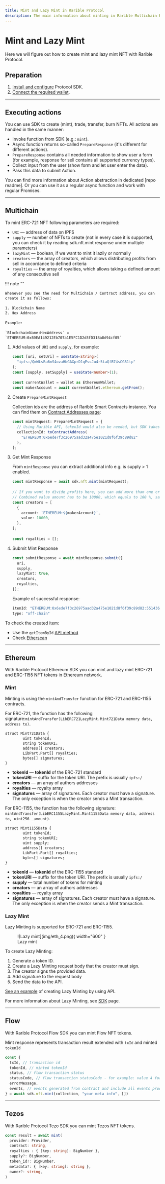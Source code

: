 ```yaml
---
title: Mint and Lazy Mint in Rarible Protocol
description: The main information about minting in Rarible Multichain Protocol
---
```


# Mint and Lazy Mint

Here we will figure out how to create mint and lazy mint NFT with Rarible Protocol.

## Preparation

1. [Install and configure](https://docs.rarible.org/union-sdk/#installation) Protocol SDK.
2. [Connect the required wallet](https://docs.rarible.org/union-sdk/#metamask-integration-with-rarible).

***

## Executing actions

You can use SDK to create (mint), trade, transfer, burn NFTs. All actions are handled in the same manner:

* Invoke function from SDK (e.g.: `mint`).
* Async function returns so-called `PrepareResponse` (it's different for different actions).
* `PrepareResponse` contains all needed information to show user a form (for example, response for sell contains all supported currency types).
* Collect input from the user (show form and let user enter the data).
* Pass this data to submit Action.

You can find more information about Action abstraction in dedicated [repo readme]. Or you can use it as a regular async function and work with regular Promises.

***

## Multichain

To mint ERC-721 NFT following parameters are required:

* `URI` — address of data on IPFS
* `supply` — number of NFTs to create (not in every case it is supported, you can check it by reading sdk.nft.mint response under multiple parameters)
* `lazyMint` — boolean, if we want to mint it lazily or normally
* `creators` — the array of creators, which allows distributing profits from sell in accordance to defined criteria
* `royalties` — the array of royalties, which allows taking a defined amount of any consecutive sell

!!! note ""

    Whenever you see the need for Multichain / Contract address, you can create it as follows:

    1. Blockchain Name
    2. Hex Address

    Example:

    `BlockchainName:HexAddress` = `ETHEREUM:0xB0EA149212Eb707a1E5FC1D2d3fD318a8d94cf05`

1. Add values of `URI` and `supply`, for example:

    ```typescript
    const [uri, setUri] = useState<string>(
      "ipfs:/QmWLsBu6nS4ovaHbGAXprD1qEssJu4r5taQfB74sCG51tp"
    );
    const [supply, setSupply] = useState<number>(1);
    
    const currentWallet = wallet as EthereumWallet;
    const makerAccount = await currentWallet.ethereum.getFrom();
    ```

2. Create `PrepareMintRequest`

    Collection ids are the address of Rarible Smart Contracts instance. You can find them on [Contract Addresses page](https://docs.rarible.org/ethereum/contract-addresses/):
    
    ```typescript
    const mintRequest: PrepareMintRequest = {
      // Using Rarible API, tokenId would also be needed, but SDK takes care for that
      collectionId: toContractAddress(
        "ETHEREUM:0x6ede7f3c26975aad32a475e1021d8f6f39c89d82"
      ),
    };
    ```

3. Get Mint Response

    From `mintResponse` you can extract additional info e.g. is supply > 1 enabled.
    
    ```typescript
    const mintResponse = await sdk.nft.mint(mintRequest);
    
    // If you want to divide profits here, you can add more than one creator object
    // Combined value amount has to be 10000, which equals to 100 %, same with royalties
    const creators = [
      {
        account: `ETHEREUM:${makerAccount}`,
        value: 10000,
      },
    ];
    
    const royalties = [];
    ```

4. Submit Mint Response

    ```typescript
    const submitResponse = await mintResponse.submit({
      uri,
      supply,
      lazyMint: true,
      creators,
      royalties,
    });
    ```

    Example of successful response:
    
    ```typescript
    itemId: "ETHEREUM:0x6ede7f3c26975aad32a475e1021d8f6f39c89d82:55143609719300586327244080327388661151936544170854464635146779205246455382047";
    type: "off-chain"
    ```

To check the created item:

* Use the `getItemById` [API method](https://api.rarible.org/v0.1/doc#operation/getItemById)
* Check [Etherscan](https://etherscan.io/)

***

## Ethereum

With Rarible Protocol Ethereum SDK you can mint and lazy mint ERC-721 and ERC-1155 NFT tokens in Ethereum network.

### Mint

Minting is using the `mintAndTransfer` function for ERC-721 and ERC-1155 contracts.

For ERC-721, the function has the following signature:`mintAndTransfer(LibERC721LazyMint.Mint721Data memory data, address to)`.

```
struct Mint721Data {
        uint tokenId;
        string tokenURI;
        address[] creators;
        LibPart.Part[] royalties;
        bytes[] signatures;
}
```

* **tokenId** — **tokenId** of the ERC-721 standard
* **tokenURI** — suffix for the token URI. The prefix is usually `ipfs:/`
* **creators** — an array of authors addresses
* **royalties** — royalty array
* **signatures** — array of signatures. Each creator must have a signature. The only exception is when the creator sends a Mint transaction.

For ERC-1155, the function has the following signature: `mintAndTransfer(LibERC1155LazyMint.Mint1155Data memory data, address to, uint256 _amount)`.

```
struct Mint1155Data {
        uint tokenId;
        string tokenURI;
        uint supply;
        address[] creators;
        LibPart.Part[] royalties;
        bytes[] signatures;
}
```

* **tokenId** — **tokenId** of the ERC-1155 standard
* **tokenURI** — suffix for the token URI. The prefix is usually `ipfs:/`
* **supply** — total number of tokens for minting
* **creators** — an array of authors addresses
* **royalties** — royalty array
* **signatures** — array of signatures. Each creator must have a signature. The only exception is when the creator sends a Mint transaction.

### Lazy Mint

Lazy Minting is supported for ERC-721 and ERC-1155.

<figure markdown>
![Lazy mint](img/eth_4.png){ width="600" }
  <figcaption>Lazy mint</figcaption>
</figure>

To create Lazy Minting:

1. Generate a token ID.
2. Create a Lazy Minting request body that the creator must sign.
3. The creator signs the provided data.
4. Add signature to the request body
5. Send the data to the API.

[See an example](../ethereum/api/create-lazy-minting.md) of creating Lazy Minting by using API.

For more information about Lazy Minting, see [SDK](https://github.com/rarible/ethereum-sdk) page. 

***

## Flow

With Rarible Protocol Flow SDK you can mint Flow NFT tokens.

Mint response represents transaction result extended with `txId` and minted `tokenId`

```typescript
const {
  txId, // transaction id
  tokenId, // minted tokenId
  status, // flow transaction status
  statusCode, // flow transaction statusCode - for example: value 4 for sealed transaction
  errorMessage,
  events, // events generated from contract and include all events produced by transaction, deopsits withdrown etc.
} = await sdk.nft.mint(collection, "your meta info", [])
```

***

## Tezos

With Rarible Protocol Tezo SDK you can mint Tezos NFT tokens.

```typescript
const result = await mint(
  provider: Provider,
  contract: string,
  royalties : { [key: string]: BigNumber },
  supply?: BigNumber,
  token_id?: BigNumber,
  metadata?: { [key: string]: string },
  owner?: string,
)
```

